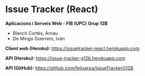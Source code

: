 # Issue Tracker (React)

**Aplicacions i Serveis Web - FIB (UPC)**
**Grup 12B**

* Blanch Cortès, Arnau
* De Mingo Guerrero, Iván



**Client web (Heroku):** https://issuetracker-react.herokuapp.com

**API (Heroku):** https://issue-tracker-g12b.herokuapp.com

**API (GitHub):** https://github.com/felixarpa/IssueTrackerG12B